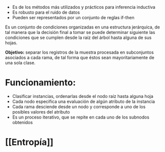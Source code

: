 - Es de los métodos más utilizados y prácticos para inferencia inductiva
- Es robusto para el ruido de datos
- Pueden ser representados por un conjunto de reglas if-then

Es un conjunto de condiciones organizadas en una estructura jerárquica, de tal manera que la decisión final a tomar se puede determinar siguiente las condiciones que se cumplen desde la raíz del árbol hasta alguna de sus hojas.

**Objetivo:** separar los registros de la muestra procesada en subconjuntos asociados a cada rama, de tal forma que éstos sean mayoritariamente de una sola clase.

# Funcionamiento:
- Clasificar instancias, ordenarlas desde el nodo raíz hasta alguna hoja
- Cada nodo especifica una evaluación de algún atributo de la instancia
- Cada rama desciende desde un nodo y corresponde a uno de los posibles valores del atributo
- Es un proceso iterativo, que se repite en cada uno de los subnodos obtenidos

# [[Entropía]]
